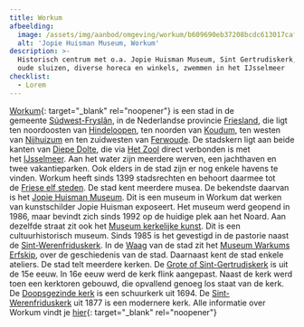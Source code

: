 ```yaml
---
title: Workum
afbeelding:
  image: /assets/img/aanbod/omgeving/workum/b609690eb37208bcdc613017caff2f8bddfa8ec4.jpg
  alt: 'Jopie Huisman Museum, Workum'
description: >-
  Historisch centrum met o.a. Jopie Huisman Museum, Sint Gertrudiskerk, door de
  oude sluizen, diverse horeca en winkels, zwemmen in het IJsselmeer
checklist:
  - Lorem
---
```


[Workum](https://nl.wikipedia.org/wiki/Workum){: target="_blank" rel="noopener"} is een stad in de gemeente&nbsp;[S&uacute;dwest-Frysl&acirc;n](https://nl.wikipedia.org/wiki/S%C3%BAdwest-Frysl%C3%A2n), in de Nederlandse provincie&nbsp;[Friesland](https://nl.wikipedia.org/wiki/Friesland), die ligt ten noordoosten van&nbsp;[Hindeloopen](https://nl.wikipedia.org/wiki/Hindeloopen), ten noorden van&nbsp;[Koudum](https://nl.wikipedia.org/wiki/Koudum), ten westen van&nbsp;[Nijhuizum](https://nl.wikipedia.org/wiki/Nijhuizum)&nbsp;en ten zuidwesten van&nbsp;[Ferwoude](https://nl.wikipedia.org/wiki/Ferwoude). De stadskern ligt aan beide kanten van&nbsp;[Diepe Dolte](https://nl.wikipedia.org/w/index.php?title=Diepe_Dolte&action=edit&redlink=1), die via&nbsp;[Het Zool](https://nl.wikipedia.org/w/index.php?title=Het_Zool&action=edit&redlink=1)&nbsp;direct verbonden is met het&nbsp;[IJsselmeer](https://nl.wikipedia.org/wiki/IJsselmeer). Aan het water zijn meerdere werven, een jachthaven en twee vakantieparken. Ook elders in de stad zijn er nog enkele havens te vinden. Workum heeft sinds 1399 stadsrechten en behoort daarmee tot de&nbsp;[Friese elf steden](https://nl.wikipedia.org/wiki/Friese_elf_steden). De stad kent meerdere musea. De bekendste daarvan is het&nbsp;[Jopie Huisman Museum](https://nl.wikipedia.org/wiki/Jopie_Huisman_Museum). Dit is een museum in Workum dat werken van kunstschilder Jopie Huisman exposeert. Het museum werd geopend in 1986, maar bevindt zich sinds 1992 op de huidige plek aan het Noard. Aan dezelfde straat zit ook het&nbsp;[Museum kerkelijke kunst](https://nl.wikipedia.org/wiki/Museum_kerkelijke_kunst). Dit is een cultuurhistorisch museum. Sinds 1985 is het gevestigd in de pastorie naast de&nbsp;[Sint-Werenfriduskerk](https://nl.wikipedia.org/wiki/Sint-Werenfriduskerk_&#40;Workum&#41;). In de&nbsp;[Waag](<https://nl.wikipedia.org/wiki/Waag_(Workum)>)&nbsp;van de stad zit het&nbsp;[Museum Warkums Erfskip](https://nl.wikipedia.org/wiki/Museum_Warkums_Erfskip), over de geschiedenis van de stad. Daarnaast kent de stad enkele ateliers. De stad telt meerdere kerken. De&nbsp;[Grote of Sint-Gertrudiskerk](<https://nl.wikipedia.org/wiki/Grote_of_Sint-Gertrudiskerk_(Workum)>)&nbsp;is uit de 15e eeuw. In 16e eeuw werd de kerk flink aangepast. Naast de kerk werd toen een kerktoren gebouwd, die opvallend genoeg los staat van de kerk. De&nbsp;[Doopsgezinde kerk](<https://nl.wikipedia.org/wiki/Doopsgezinde_kerk_(Workum)>)&nbsp;is een schuurkerk uit 1694. De&nbsp;[Sint-Werenfriduskerk](<https://nl.wikipedia.org/wiki/Sint-Werenfriduskerk_(Workum)>)&nbsp;uit 1877 is een modernere kerk. Alle informatie over Workum vindt je [hier](https://www.workum.nl/nl/home/home){: target="\_blank" rel="noopener"}
